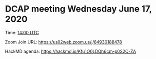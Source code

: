 # DCAP meeting Wednesday June 17, 2020 

Time: [14:00 UTC](https://www.timeanddate.com/worldclock/fixedtime.html?msg=DCAP+June+17&iso=20200617T14&p1=1440&ah=1&am=30) 

Zoom Join URL: https://us02web.zoom.us/j/84930188478

HackMD agenda: https://hackmd.io/Kfu1O0LDQh6cm-p0S2C-ZA
